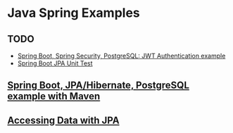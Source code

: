 # Java Spring Examples

## TODO

* [Spring Boot, Spring Security, PostgreSQL: JWT Authentication example](https://bezkoder.com/spring-boot-security-postgresql-jwt-authentication/)
* [Spring Boot JPA Unit Test](https://bezkoder.com/spring-boot-unit-test-jpa-repo-datajpatest/)

## [Spring Boot, JPA/Hibernate, PostgreSQL example with Maven](https://bezkoder.com/spring-boot-postgresql-example/)


## [Accessing Data with JPA](https://spring.io/guides/gs/accessing-data-jpa/)

